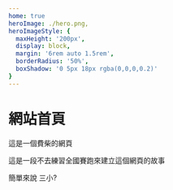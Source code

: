 ```yaml
---
home: true
heroImage: ./hero.png,
heroImageStyle: {
  maxHeight: '200px',
  display: block,
  margin: '6rem auto 1.5rem',
  borderRadius: '50%',
  boxShadow: '0 5px 18px rgba(0,0,0,0.2)'
}
---
```

# 網站首頁

這是一個費柴的網頁

這是一段不去練習全國賽跑來建立這個網頁的故事

簡單來說 三小?

